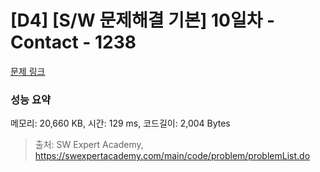 # [D4] [S/W 문제해결 기본] 10일차 - Contact - 1238 

[문제 링크](https://swexpertacademy.com/main/code/problem/problemDetail.do?contestProbId=AV15B1cKAKwCFAYD) 

### 성능 요약

메모리: 20,660 KB, 시간: 129 ms, 코드길이: 2,004 Bytes



> 출처: SW Expert Academy, https://swexpertacademy.com/main/code/problem/problemList.do
